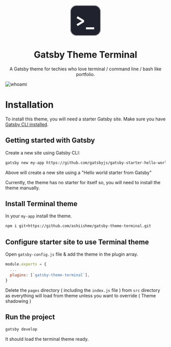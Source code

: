 <div align="center">
<img src="./static/gatsby-theme-terminal-icon.svg" alt="gatsby theme terminal icon"/>
<h1 align="center" style="border: 0;"> Gatsby Theme Terminal </h1>
<p>A Gatsby theme for techies who love terminal / command line / bash like portfolio.</p>
</div>

![whoami](https://user-images.githubusercontent.com/18111862/150438289-c3d9d291-70fe-48a8-8b96-1d9c633396de.png)

# Installation

To install this theme, you will need a starter Gatsby site. Make sure you have [Gatsby CLI installed](https://www.gatsbyjs.com/docs/reference/gatsby-cli/).

## Getting started with Gatsby

Create a new site using Gatsby CLI:

```bash
gatsby new my-app https://github.com/gatsbyjs/gatsby-starter-hello-world
```

Above will create a new site using a "Hello world starter from Gatsby"

Currently, the theme has no starter for itself so, you will need to install the theme manually.

## Install Terminal theme

In your `my-app` install the theme.

```bash
npm i git+https://github.com/ashiishme/gatsby-theme-terminal.git
```

## Configure starter site to use Terminal theme

Open `gatsby-config.js` file & add the theme in the plugin array.

```js
module.exports = {
  ...
  plugins: [`gatsby-theme-terminal`],
}
```

Delete the `pages` directory ( including the `index.js` file ) from `src` directory as everything will load from theme unless you want to override ( Theme shadowing )

## Run the project

```bash
gatsby develop
```

It should load the terminal theme ready.
